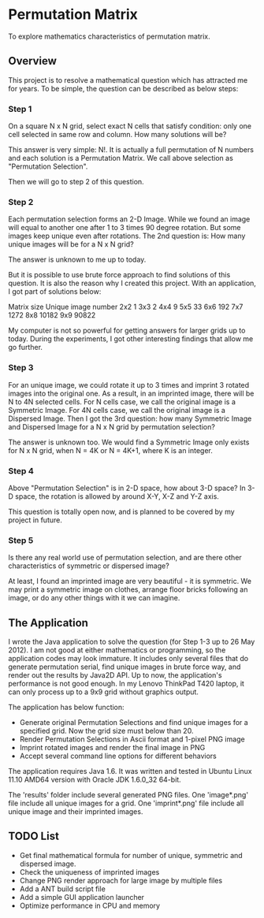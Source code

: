 Permutation Matrix
==================

To explore mathematics characteristics of permutation matrix.

Overview
--------

This project is to resolve a mathematical question which has attracted me for years.
To be simple, the question can be described as below steps:

### Step 1
On a square N x N grid, select exact N cells that satisfy condition: only
one cell selected in same row and column. How many solutions will be?

This answer is very simple: N!. It is actually a full permutation of N
numbers and each solution is a Permutation Matrix. We call above selection
as "Permutation Selection".

Then we will go to step 2 of this question.

### Step 2
Each permutation selection forms an 2-D Image. While we found an image will
equal to another one after 1 to 3 times 90 degree rotation. But some images
keep unique even after rotations. The 2nd question is: How many unique images
will be for a N x N grid?

The answer is unknown to me up to today.

But it is possible to use brute force approach to find solutions of this
question. It is also the reason why I created this project. With an application,
I got part of solutions below:

Matrix size   Unique image number
        2x2   1
        3x3   2
        4x4   9
        5x5   33
        6x6   192
        7x7   1272
        8x8   10182
        9x9   90822

My computer is not so powerful for getting answers for larger grids up to today.
During the experiments, I got other interesting findings that allow me go further.

### Step 3
For an unique image, we could rotate it up to 3 times and imprint 3 rotated
images into the original one. As a result, in an imprinted image, there will
be N to 4N selected cells. For N cells case, we call the original image is a
Symmetric Image. For 4N cells case, we call the original image is a
Dispersed Image. Then I got the 3rd question: how many Symmetric Image and
Dispersed Image for a N x N grid by permutation selection?

The answer is unknown too. We would find a Symmetric Image only exists for
N x N grid, when N = 4K or N = 4K+1, where K is an integer.

### Step 4
Above "Permutation Selection" is in 2-D space, how about 3-D space? In 3-D
space, the rotation is allowed by around X-Y, X-Z and Y-Z axis.

This question is totally open now, and is planned to be covered by my project
in future.

### Step 5
Is there any real world use of permutation selection, and are there other
characteristics of symmetric or dispersed image?

At least, I found an imprinted image are very beautiful - it is symmetric.
We may print a symmetric image on clothes, arrange floor bricks following
an image, or do any other things with it we can imagine.

The Application
---------------
I wrote the Java application to solve the question (for Step 1-3 up to 26 May 2012).
I am not good at either mathematics or programming, so the application codes
may look immature. It includes only several files that do generate permutation
serial, find unique images in brute force way, and render out the results
by Java2D API. Up to now, the application's performance is not good enough. In
my Lenovo ThinkPad T420 laptop, it can only process up to a 9x9 grid without
graphics output.

The application has below function:
* Generate original Permutation Selections and find unique images for a specified grid.
  Now the grid size must below than 20.
* Render Permutation Selections in Ascii format and 1-pixel PNG image
* Imprint rotated images and render the final image in PNG
* Accept several command line options for different behaviors

The application requires Java 1.6. It was written and tested in Ubuntu Linux 11.10 AMD64
version with Oracle JDK 1.6.0\_32 64-bit.

The 'results' folder include several generated PNG files. One 'image\*.png' file include
all unique images for a grid. One 'imprint\*.png' file include all unique image and their
imprinted images.

TODO List
---------
* Get final mathematical formula for number of unique, symmetric and dispersed image.
* Check the uniqueness of imprinted images
* Change PNG render approach for large image by multiple files
* Add a ANT build script file
* Add a simple GUI application launcher
* Optimize performance in CPU and memory
    

